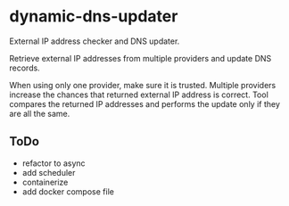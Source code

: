 # dynamic-dns-updater

External IP address checker and DNS updater.

Retrieve external IP addresses from multiple providers and update DNS records.

When using only one provider, make sure it is trusted. Multiple providers increase the chances that returned external
IP address is correct. Tool compares the returned IP addresses and performs the update only if they are all the same.

## ToDo

- refactor to async
- add scheduler
- containerize
- add docker compose file
